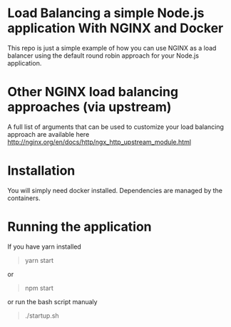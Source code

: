 # Load Balancing a simple Node.js application With NGINX and Docker

This repo is just a simple example of how you can use NGINX as a load balancer using the default round
robin approach for your Node.js application.

# Other NGINX load balancing approaches (via upstream)

A full list of arguments that can be used to customize your load balancing approach are available here
http://nginx.org/en/docs/http/ngx_http_upstream_module.html

# Installation

You will simply need docker installed. Dependencies are managed by the containers.

# Running the application

If you have yarn installed

> yarn start

or

> npm start

or run the bash script manualy

> ./startup.sh




